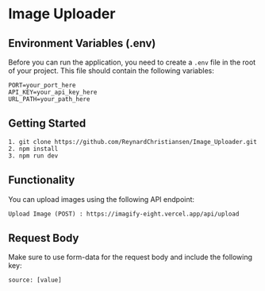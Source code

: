 # Image Uploader



## Environment Variables (.env)

Before you can run the application, you need to create a `.env` file in the root of your project. This file should contain the following variables:


    PORT=your_port_here
    API_KEY=your_api_key_here
    URL_PATH=your_path_here

## Getting Started
    1. git clone https://github.com/ReynardChristiansen/Image_Uploader.git
    2. npm install
    3. npm run dev

## Functionality

You can upload images using the following API endpoint:

    Upload Image (POST) : https://imagify-eight.vercel.app/api/upload

## Request Body

Make sure to use form-data for the request body and include the following key:

    source: [value]



